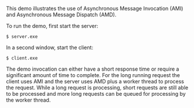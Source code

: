 This demo illustrates the use of Asynchronous Message Invocation (AMI)
and Asynchronous Message Dispatch (AMD).

To run the demo, first start the server:
```
$ server.exe
```
In a second window, start the client:
```
$ client.exe
```
The demo invocation can either have a short response time or require a
significant amount of time to complete. For the long running request
the client uses AMI and the server uses AMD plus a worker thread to
process the request. While a long request is processing, short
requests are still able to be processed and more long requests can be
queued for processing by the worker thread.

